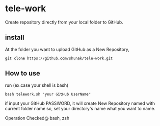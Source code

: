 # tele-work
Create repository directly from your local folder to GitHub.

## install
At the folder you want to upload GitHub as a New Repository,
```
git clone https://github.com/shunak/tele-work.git
```
## How to use
run (ex.case your shell is bash)
```
bash telework.sh "your GitHub UserName"
```
if input your GitHub PASSWORD, it will create New Repository
named with current folder name so, set your directory's name
what you want to name.

Operation Checked@ bash, zsh



